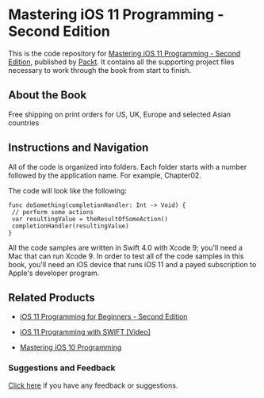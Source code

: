 # Mastering iOS 11 Programming - Second Edition
This is the code repository for [Mastering iOS 11 Programming - Second Edition](https://www.packtpub.com/application-development/mastering-ios-11-programming-second-edition?utm_source=github&utm_medium=repository&utm_campaign=9781788398237), published by [Packt](https://www.packtpub.com/?utm_source=github). It contains all the supporting project files necessary to work through the book from start to finish.
## About the Book
Free shipping on print orders for US, UK, Europe and selected Asian countries
## Instructions and Navigation
All of the code is organized into folders. Each folder starts with a number followed by the application name. For example, Chapter02.



The code will look like the following:
```
func doSomething(completionHandler: Int -> Void) {
 // perform some actions
 var resultingValue = theResultOfSomeAction()
 completionHandler(resultingValue)
}
```

All the code samples are written in Swift 4.0 with Xcode 9; you'll need a Mac that can run Xcode 9. In order to test all of the code samples in this book, you'll need an iOS device that runs iOS 11 and a payed subscription to Apple's developer program.

## Related Products
* [iOS 11 Programming for Beginners - Second Edition](https://www.packtpub.com/application-development/ios-11-programming-beginners-second-edition?utm_source=github&utm_medium=repository&utm_campaign=9781788390750)

* [iOS 11 Programming with SWIFT [Video]](https://www.packtpub.com/application-development/ios-11-programming-swift-video?utm_source=github&utm_medium=repository&utm_campaign=9781788393263)

* [Mastering iOS 10 Programming](https://www.packtpub.com/application-development/mastering-ios-10-programming?utm_source=github&utm_medium=repository&utm_campaign=9781786469359)

### Suggestions and Feedback
[Click here](https://docs.google.com/forms/d/e/1FAIpQLSe5qwunkGf6PUvzPirPDtuy1Du5Rlzew23UBp2S-P3wB-GcwQ/viewform) if you have any feedback or suggestions.
